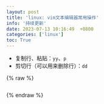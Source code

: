 ```yaml
---
layout: post
title: 'linux: vim文本编辑器常用操作'
info: '持续更新'
date: 2023-07-13 10:16:49  +0800
categories: ['linux']
toc: True
---
```



- 复制行、粘贴：`yy`、`p`
- 剪切行（可以用来删除行）：`dd`


{% raw %}
```
```
{% endraw %}
